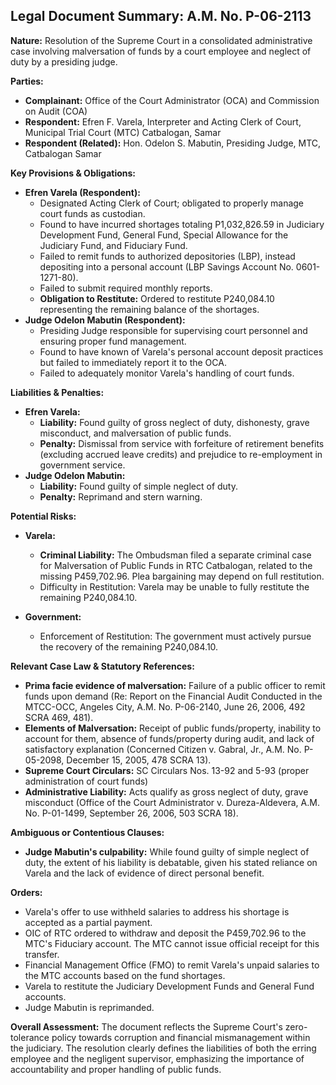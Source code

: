 ## Legal Document Summary: A.M. No. P-06-2113

**Nature:** Resolution of the Supreme Court in a consolidated administrative case involving malversation of funds by a court employee and neglect of duty by a presiding judge.

**Parties:**

*   **Complainant:** Office of the Court Administrator (OCA) and Commission on Audit (COA)
*   **Respondent:** Efren F. Varela, Interpreter and Acting Clerk of Court, Municipal Trial Court (MTC) Catbalogan, Samar
*   **Respondent (Related):** Hon. Odelon S. Mabutin, Presiding Judge, MTC, Catbalogan Samar

**Key Provisions & Obligations:**

*   **Efren Varela (Respondent):**
    *   Designated Acting Clerk of Court; obligated to properly manage court funds as custodian.
    *   Found to have incurred shortages totaling P1,032,826.59 in Judiciary Development Fund, General Fund, Special Allowance for the Judiciary Fund, and Fiduciary Fund.
    *   Failed to remit funds to authorized depositories (LBP), instead depositing into a personal account (LBP Savings Account No. 0601-1271-80).
    *   Failed to submit required monthly reports.
    *   **Obligation to Restitute:** Ordered to restitute P240,084.10 representing the remaining balance of the shortages.
*   **Judge Odelon Mabutin (Respondent):**
    *   Presiding Judge responsible for supervising court personnel and ensuring proper fund management.
    *   Found to have known of Varela's personal account deposit practices but failed to immediately report it to the OCA.
    *   Failed to adequately monitor Varela's handling of court funds.

**Liabilities & Penalties:**

*   **Efren Varela:**
    *   **Liability:** Found guilty of gross neglect of duty, dishonesty, grave misconduct, and malversation of public funds.
    *   **Penalty:** Dismissal from service with forfeiture of retirement benefits (excluding accrued leave credits) and prejudice to re-employment in government service.
*   **Judge Odelon Mabutin:**
    *   **Liability:** Found guilty of simple neglect of duty.
    *   **Penalty:** Reprimand and stern warning.

**Potential Risks:**

*   **Varela:**
    *   **Criminal Liability:** The Ombudsman filed a separate criminal case for Malversation of Public Funds in RTC Catbalogan, related to the missing P459,702.96. Plea bargaining may depend on full restitution.
    *   Difficulty in Restitution: Varela may be unable to fully restitute the remaining P240,084.10.

*   **Government:**
    *   Enforcement of Restitution: The government must actively pursue the recovery of the remaining P240,084.10.

**Relevant Case Law & Statutory References:**

*   **Prima facie evidence of malversation:** Failure of a public officer to remit funds upon demand (Re: Report on the Financial Audit Conducted in the MTCC-OCC, Angeles City, A.M. No. P-06-2140, June 26, 2006, 492 SCRA 469, 481).
*   **Elements of Malversation:** Receipt of public funds/property, inability to account for them, absence of funds/property during audit, and lack of satisfactory explanation (Concerned Citizen v. Gabral, Jr., A.M. No. P-05-2098, December 15, 2005, 478 SCRA 13).
*   **Supreme Court Circulars:** SC Circulars Nos. 13-92 and 5-93 (proper administration of court funds)
*   **Administrative Liability:** Acts qualify as gross neglect of duty, grave misconduct (Office of the Court Administrator v. Dureza-Aldevera, A.M. No. P-01-1499, September 26, 2006, 503 SCRA 18).

**Ambiguous or Contentious Clauses:**

*   **Judge Mabutin's culpability:** While found guilty of simple neglect of duty, the extent of his liability is debatable, given his stated reliance on Varela and the lack of evidence of direct personal benefit.

**Orders:**

*   Varela's offer to use withheld salaries to address his shortage is accepted as a partial payment.
*   OIC of RTC ordered to withdraw and deposit the P459,702.96 to the MTC's Fiduciary account. The MTC cannot issue official receipt for this transfer.
*   Financial Management Office (FMO) to remit Varela's unpaid salaries to the MTC accounts based on the fund shortages.
*   Varela to restitute the Judiciary Development Funds and General Fund accounts.
*   Judge Mabutin is reprimanded.

**Overall Assessment:** The document reflects the Supreme Court's zero-tolerance policy towards corruption and financial mismanagement within the judiciary. The resolution clearly defines the liabilities of both the erring employee and the negligent supervisor, emphasizing the importance of accountability and proper handling of public funds.
